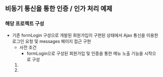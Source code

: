 ## 비동기 통신을 통한 인증 / 인가 처리 예제

### 해당 프로젝트 구성
- 기존 formLogin 구성으로 개발된 회원가입이 구현된 상태에서 Ajax 통신을 이용한 로그인 요청 및 messages 페이지 접근 구현
    - 사전 조건
        - formLogin으로 구성된 회원가입 및 인증을 통한 메뉴 노출 기능을 시작으로 구성
    1. 
    2. 
